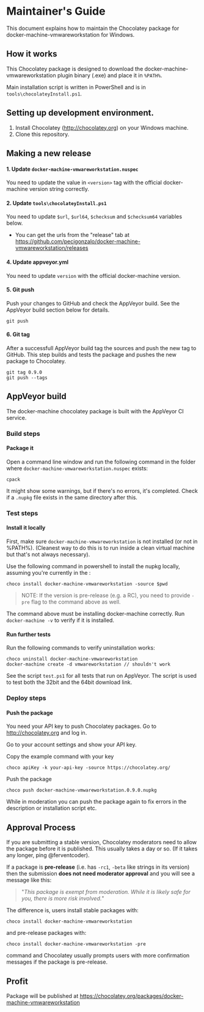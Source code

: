 # Maintainer's Guide

This document explains how to maintain the Chocolatey package
for docker-machine-vmwareworkstation for Windows.

## How it works

This Chocolatey package is designed to download the docker-machine-vmwareworkstation
plugin binary (.exe) and place it in `%PATH%`.

Main installation script is written in PowerShell and is in
`tools\chocolateyInstall.ps1`.

## Setting up development environment.

1. Install Chocolatey (http://chocolatey.org) on your
   Windows machine.
3. Clone this repository.

## Making a new release

#### 1. Update `docker-machine-vmwareworkstation.nuspec`

You need to update the value in `<version>` tag with
the official docker-machine version string correctly.

#### 2. Update `tools\chocolateyInstall.ps1`

You need to update `$url`, `$url64`, `$checksum` and `$checksum64`
variables below.

* You can get the urls from the "release" tab at
  https://github.com/pecigonzalo/docker-machine-vmwareworkstation/releases

#### 4. Update appveyor.yml

You need to update `version` with the official docker-machine version.

#### 5. Git push

Push your changes to GitHub and check the AppVeyor build. See the AppVeyor build section below for details.

    git push

#### 6. Git tag

After a successfull AppVeyor build tag the sources and push the new tag to GitHub. This step builds and tests the package and pushes the new package to Chocolatey.

    git tag 0.9.0
    git push --tags

## AppVeyor build

The docker-machine chocolatey package is built with the AppVeyor CI service.

### Build steps

#### Package it

Open a command line window and run the following command in the folder
where `docker-machine-vmwareworkstation.nuspec` exists:

    cpack

It might show some warnings, but if there's no errors, it's completed.
Check if a `.nupkg` file exists in the same directory after this.

### Test steps

#### Install it locally

First, make sure `docker-machine-vmwareworkstation` is not installed (or not in %PATH%). (Cleanest
way to do this is to run inside a clean virtual machine but that's not
always necessary).

Use the following command in powershell to install the nupkg locally, assuming
you're currently in the :

    choco install docker-machine-vmwareworkstation -source $pwd

> NOTE: If the version is pre-release (e.g. a RC), you need to provide
> `-pre` flag to the command above as well.

The command above must be installing docker-machine correctly. Run `docker-machine -v`
to verify if it is installed.

#### Run further tests

Run the following commands to verify uninstallation works:

    choco uninstall docker-machine-vmwareworkstation
    docker-machine create -d vmwareworkstation // shouldn't work

See the script `test.ps1` for all tests that run on AppVeyor. The script is used to test both the 32bit and the 64bit download link.

### Deploy steps

#### Push the package

You need your API key to push Chocolatey packages.
Go to http://chocolatey.org and log in.

Go to your account settings and show your API key.

Copy the example command with your key

    choco apiKey -k your-api-key -source https://chocolatey.org/

Push the package

    choco push docker-machine-vmwareworkstation.0.9.0.nupkg

While in moderation you can push the package again to fix errors in the description or installation script etc.

## Approval Process

If you are submitting a stable version, Chocolatey moderators need to
allow the package before it is published. This usually takes a day or
so. (If it takes any longer, ping @ferventcoder).

If a package is **pre-release** (i.e. has `-rc1`, `-beta` like strings
in its version) then the submission **does not need moderator approval**
and you will see a message like this:

> "*This package is exempt from moderation. While it is likely safe for you,
> there is more risk involved.*"

The difference is, users install stable packages with:

    choco install docker-machine-vmwareworkstation

and pre-release packages with:

    choco install docker-machine-vmwareworkstation -pre

command and Chocolatey usually prompts users with more confirmation
messages if the package is pre-release.

## Profit

Package will be published at https://chocolatey.org/packages/docker-machine-vmwareworkstation
